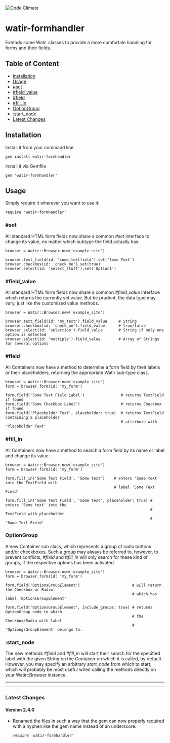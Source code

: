 ![Code Climate](https://codeclimate.com/github/Dervol03/watir-formhandler/badges/gpa.svg)

watir-formhandler
=================

Extends some Watir classes to provide a more comfortale handling for forms and their fields.


## Table of Content

 * [Installation](#installation)
 * [Usage](#usage)
 * [#set](#set)
 * [#field_value](#field_value)
 * [#field](#field)
 * [#fill_in](#fill_in)
 * [OptionGroup](#optiongroup)
 * [:start_node](#start_node)
 * [Latest Changes](#latest-changes)


## Installation

Install it from your command line

    gem install watir-formhandler

Install it via Gemfile

    gem 'watir-formhandler'


## Usage

Simply require it wherever you want to use it:

    require 'watir-formhandler'


### #set

All standard HTML form fields now share a common _#set_ interface to change its value, no matter
which subtype the field actually has:

    browser = Watir::Browser.new('example_site')

    browser.text_field(id: 'some_textfield').set('Some Text')
    browser.checkbox(id: 'check_me').set(true)
    browser.select(id: 'select_stuff').set('Option1')


### #field_value

All standard HTML form fields now share a common _#field_value_ interface which returns the
currently set value. But be prudent, the data type may vary, just like the customized value methods.

    browser = Watir::Browser.new('example_site')

    browser.text_field(id: 'my_text').field_value     # String
    browser.checkbox(id: 'check_me').field_value      # true/false
    browser.select(id: 'selection').field_value       # String if only one option is selected
    browser.select(id: 'multiple').field_value        # Array of Strings for several options


### #field

All Containers now have a method to determine a form field by their labels or their placeholders,
returning the appropriate Watir sub-type class.

    browser = Watir::Browser.new('example_site')
    form = browser.form(id: 'my_form')

    form.field('Some Text Field Label')                # returns TextField if found
    form.field('Some Checkbox Label')                  # returns Checkbox if found
    form.field('Placeholder Text', placeholder: true)  # returns TextField containing a placeholder
                                                       # attribute with 'Placeholder Text'


### #fill_in

All Containers now have a method to search a form field by its name or label and change its value.

    browser = Watir::Browser.new('example_site')
    form = browser.form(id: 'my_form')

    form.fill_in('Some Text Field', 'Some text')    # enters 'Some text' into the TextField with
                                                    # label 'Some Text Field'

    form.fill_in('Some Text Field', 'Some text', placeholder: true) # enters 'Some text' into the
                                                                    # TextField with placeholder
                                                                    # 'Some Text Field'


### OptionGroup

A new Container sub class, which represents a group of radio buttons and/or checkboxes. Such a group
may always be referred to, however, to prevent conflicts, _#field_ and _#fill_in_ will only search
for these kind of groups, if the respective options has been activated.

    browser = Watir::Browser.new('example_site')
    form = browser.form(id: 'my_form')

    form.field('OptionsGroupElement')                       # will return the Checkbox or Radio
                                                            # which has label 'OptionsGroupElement'

    form.field('OptionsGroupElement', include_groups: true) # returns OptionGroup node to which
                                                            # the Checkbox/Radio with label
                                                            # 'OptiongsGroupElement' belongs to.



### :start_node

The new methods _#field_ and _#fill_in_ will start their search for the specified label with the
given String on the Container on which it is called, by default. However, you may specify an
arbitrary _start_node_ from which to start, which will probably be most useful when calling the
methods directly on your Watir::Browser instance.

***
***

### Latest Changes

#### Version 2.4.0

* Renamed the files in such a way that the gem can now properly required with a hyphen like the
  gem name instead of an underscore:

      require 'watir-formhandler'